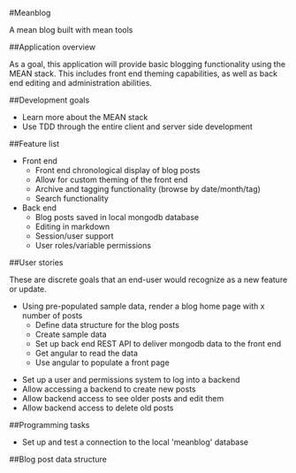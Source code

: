 #Meanblog

A mean blog built with mean tools

##Application overview

As a goal, this application will provide basic blogging functionality using the MEAN stack. This includes front end theming capabilities, as well as back end editing and administration abilities. 

##Development goals
 
 - Learn more about the MEAN stack 
 - Use TDD through the entire client and server side development

##Feature list 
	
 - Front end
	 - Front end chronological display of blog posts
	 - Allow for custom theming of the front end
	 - Archive and tagging functionality (browse by date/month/tag)
	 - Search functionality
 - Back end
 	- Blog posts saved in local mongodb database
 	- Editing in markdown 
 	- Session/user support
 	- User roles/variable permissions

##User stories

These are discrete goals that an end-user would recognize as a new feature or update. 
 * Using pre-populated sample data, render a blog home page with x number of posts
 	- Define data structure for the blog posts 
 	- Create sample data
 	- Set up back end REST API to deliver mongodb data to the front end 
 	- Get angular to read the data
 	- Use angular to populate a front page
 - Set up a user and permissions system to log into a backend
 - Allow accessing a backend to create new posts
 - Allow backend access to see older posts and edit them
 - Allow backend access to delete old posts
 
##Programming tasks

 - Set up and test a connection to the local 'meanblog' database
 
##Blog post data structure